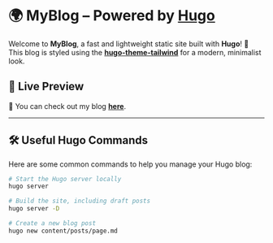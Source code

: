 # 🌍 MyBlog – Powered by [Hugo](https://gohugo.io)

Welcome to **MyBlog**, a fast and lightweight static site built with **Hugo**! 🚀  
This blog is styled using the **[hugo-theme-tailwind](https://github.com/tomowang/hugo-theme-tailwind)** for a modern, minimalist look.  

## 📢 **Live Preview**
🔗 You can check out my blog **[here](https://blog.leox.me)**.  

---

## 🛠 **Useful Hugo Commands**
Here are some common commands to help you manage your Hugo blog:  

```bash
# Start the Hugo server locally
hugo server

# Build the site, including draft posts
hugo server -D

# Create a new blog post
hugo new content/posts/page.md
